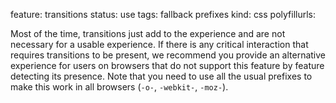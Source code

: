 feature: transitions
status: use
tags: fallback prefixes
kind: css
polyfillurls:

Most of the time, transitions just add to the experience and are not necessary for a usable experience. If there is any critical interaction that requires transitions to be present, we recommend you provide an alternative experience for users on browsers that do not support this feature by feature detecting its presence.
Note that you need to use all the usual prefixes to make this work in all browsers (`-o-`, `-webkit-`, `-moz-`).
